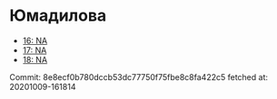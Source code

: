 # Юмадилова
- [16: NA](16.md)
- [17: NA](17.md)
- [18: NA](18.md)

Commit: 8e8ecf0b780dccb53dc77750f75fbe8c8fa422c5
 fetched at: 20201009-161814
